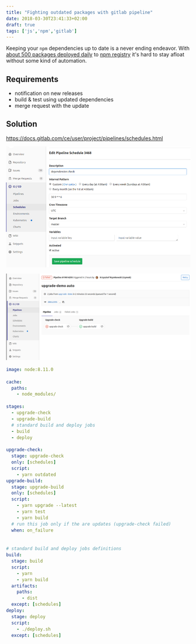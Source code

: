 ```yaml
---
title: "Fighting outdated packages with gitlab pipeline"
date: 2018-03-30T23:41:33+02:00
draft: true
tags: ['js','npm','gitlab']
---
```


Keeping your `npm` dependencies up to date is a never ending endeavor. With [about 500 packages deployed daily](http://www.modulecounts.com/) to [npm registry](https://npmjs.com) it's hard to stay afloat without some kind of automation. 

## Requirements

* notification on new releases 
* build & test using updated dependencies
* merge request with the update

## Solution

https://docs.gitlab.com/ce/user/project/pipelines/schedules.html

![Sample pipeline schedule](/img/pipeline_schedules.png)

![Pipeline execution](/img/pipeline_schedules_run.png)


```yaml
image: node:8.11.0

cache:
  paths:
    - node_modules/

stages:
  - upgrade-check
  - upgrade-build
  # standard build and deploy jobs 
  - build
  - deploy

upgrade-check:
  stage: upgrade-check
  only: [schedules]
  script:
    - yarn outdated
upgrade-build:
  stage: upgrade-build
  only: [schedules]
  script:
    - yarn upgrade --latest
    - yarn test
    - yarn build
  # run this job only if the are updates (upgrade-check failed)
  when: on_failure 


# standard build and deploy jobs definitions
build:
  stage: build
  script:
    - yarn
    - yarn build
  artifacts:
    paths:
      - dist
  except: [schedules]
deploy:
  stage: deploy
  script:
    - ./deploy.sh
  except: [schedules]
```